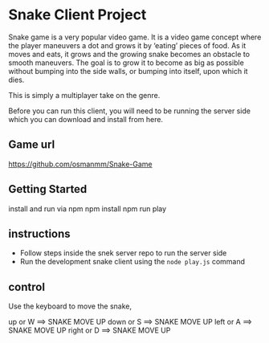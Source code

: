 # Snake Client Project

Snake game is a very popular video game. It is a video game concept where the player maneuvers a dot and grows it by ‘eating’ pieces of food. As it moves and eats, it grows and the growing snake becomes an obstacle to smooth maneuvers. The goal is to grow it to become as big as possible without bumping into the side walls, or bumping into itself, upon which it dies.

This is simply a multiplayer take on the genre.

Before you can run this client, you will need to be running the server side which you can download and install from here. 
 
 ## Game url

 https://github.com/osmanmm/Snake-Game
 
## Getting Started
install and run via npm
npm install
npm run play

## instructions
- Follow steps inside the snek server repo to run the server side
- Run the development snake client using the `node play.js` command 

## control
Use the keyboard to move the snake,

up or W ==> SNAKE MOVE UP
down or S ==> SNAKE MOVE UP
left or A ==> SNAKE MOVE UP
right or D ==> SNAKE MOVE UP

